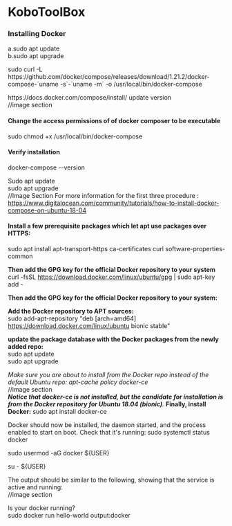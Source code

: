 # KoboToolBox
<b><h3>Installing Docker</h3></b>
  a.sudo apt update<br>
  b.sudo apt upgrade
  <p>sudo curl -L https://github.com/docker/compose/releases/download/1.21.2/docker-compose-`uname -s`-`uname -m` -o /usr/local/bin/docker-compose</p>
  https://docs.docker.com/compose/install/  update version<br>
  //image section
  
  <h4><b>Change the access permissions of of docker composer to be executable</b></h4>
sudo chmod +x /usr/local/bin/docker-compose

<h4><b>Verify installation</b></h4>
docker-compose --version

Sudo apt update<br>
sudo apt upgrade<br>
//Image Section
For more information for the first three procedure : https://www.digitalocean.com/community/tutorials/how-to-install-docker-compose-on-ubuntu-18-04

<h4><b>Install a few prerequisite packages which let apt use packages over HTTPS:</b></h4>
<p>sudo apt install apt-transport-https ca-certificates curl software-properties-common</p>

<b>Then add the GPG key for the official Docker repository to your system</b><br>
curl -fsSL https://download.docker.com/linux/ubuntu/gpg | sudo apt-key add -

<b>Then add the GPG key for the official Docker repository to your system:</b>

 <b>Add the Docker repository to APT sources:</b><br>
sudo add-apt-repository "deb [arch=amd64] https://download.docker.com/linux/ubuntu bionic stable"

<b>update the package database with the Docker packages from the newly added repo:</b>    
sudo apt update<br>
sudo apt upgrade

*Make sure you are about to install from the Docker repo instead of the default Ubuntu repo:
apt-cache policy docker-ce*<br>
//image section<br>
*<b>Notice that docker-ce is not installed, but the candidate for installation is from the Docker repository for Ubuntu 18.04 (bionic)</b>.*
<b>Finally, install Docker:</b>
sudo apt install docker-ce

<p>Docker should now be installed, the daemon started, and the process enabled to start on boot. Check that it's running:
sudo systemctl status docker</p>

sudo usermod -aG docker ${USER}<br>

su - ${USER}<br>

The output should be similar to the following, showing that the service is active and running:<br>
//image section<br>

Is your docker running?<br>
sudo docker run hello-world
output:docker 









